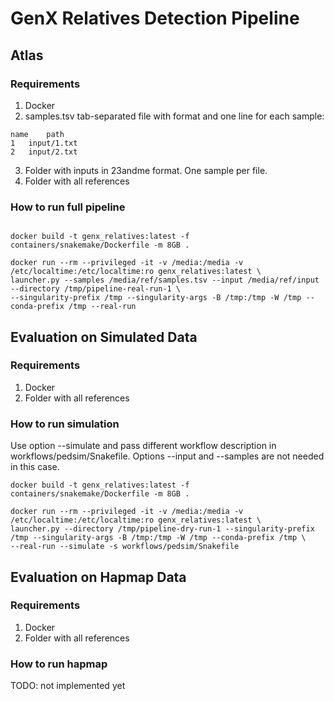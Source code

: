 # GenX Relatives Detection Pipeline


## Atlas

### Requirements

1. Docker
2. samples.tsv tab-separated file with format and one line for each sample:

```text
name	path
1	input/1.txt
2	input/2.txt
```
3. Folder with inputs in 23andme format. One sample per file.
4. Folder with all references

### How to run full pipeline

```text

docker build -t genx_relatives:latest -f containers/snakemake/Dockerfile -m 8GB .

docker run --rm --privileged -it -v /media:/media -v /etc/localtime:/etc/localtime:ro genx_relatives:latest \ 
launcher.py --samples /media/ref/samples.tsv --input /media/ref/input --directory /tmp/pipeline-real-run-1 \
--singularity-prefix /tmp --singularity-args -B /tmp:/tmp -W /tmp --conda-prefix /tmp --real-run
```

## Evaluation on Simulated Data

### Requirements

1. Docker
2. Folder with all references

### How to run simulation

Use option --simulate and pass different workflow description in workflows/pedsim/Snakefile. 
Options --input and --samples are not needed in this case.

```text
docker build -t genx_relatives:latest -f containers/snakemake/Dockerfile -m 8GB .

docker run --rm --privileged -it -v /media:/media -v /etc/localtime:/etc/localtime:ro genx_relatives:latest \ 
launcher.py --directory /tmp/pipeline-dry-run-1 --singularity-prefix /tmp --singularity-args -B /tmp:/tmp -W /tmp --conda-prefix /tmp \
--real-run --simulate -s workflows/pedsim/Snakefile
```

## Evaluation on Hapmap Data

### Requirements

1. Docker
2. Folder with all references

### How to run hapmap

TODO: not implemented yet
